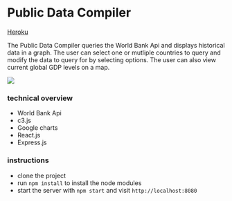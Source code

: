 Public Data Compiler
=====================

[Heroku](http://public-data-compiler.herokuapp.com/) 

The Public Data Compiler queries the World Bank Api and displays historical data in a graph. The user can select one or mutliple countries to query and modify the data to query for by selecting options. The user can also view current global GDP levels on a map. 

![](http://g.recordit.co/jBVbI0NYgJ.gif)

### technical overview

* World Bank Api
* c3.js
* Google charts
* React.js
* Express.js

### instructions

* clone the project
* run `npm install` to install the node modules
* start the server with `npm start` and visit `http://localhost:8080`
